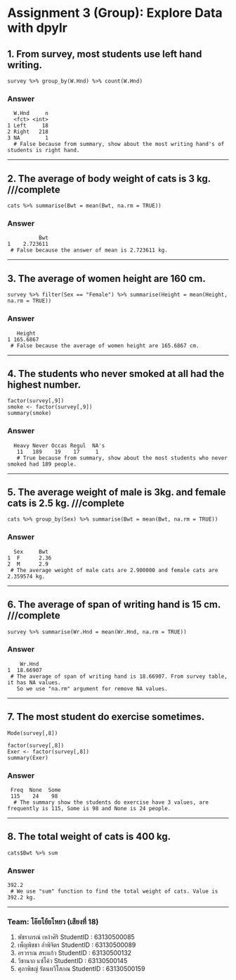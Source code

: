 # Assignment 3 (Group): Explore Data with dpylr

## 1. From survey, most students use left hand writing.

```
survey %>% group_by(W.Hnd) %>% count(W.Hnd)
```
### Answer     
```
  W.Hnd     n
  <fct> <int>
1 Left     18
2 Right   218
3 NA        1
  # False because from summary, show about the most writing hand's of students is right hand.
```
-----------------------------------------------------------------------------------------------------------------------

## 2. The average of body weight of cats is 3 kg. ///complete

```
cats %>% summarise(Bwt = mean(Bwt, na.rm = TRUE))
```
### Answer     
```
          Bwt
1    2.723611
 # False because the answer of mean is 2.723611 kg.
``` 
-----------------------------------------------------------------------------------------------------------------------

## 3. The average of women height are 160 cm.
```
survey %>% filter(Sex == "Female") %>% summarise(Height = mean(Height, na.rm = TRUE)) 
```
### Answer     
```
   Height
1 165.6867
 # False because the average of women height are 165.6867 cm.
```
-----------------------------------------------------------------------------------------------------------------------

## 4. The students who never smoked at all had the highest number.
```
factor(survey[,9])
smoke <- factor(survey[,9])
summary(smoke)
```
### Answer
```
  Heavy Never Occas Regul  NA's 
   11   189    19    17     1 
   # True because from summary, show about the most students who never smoked had 189 people.
```
-----------------------------------------------------------------------------------------------------------------------

## 5. The average weight of male is 3kg. and female cats is 2.5 kg. ///complete
```
cats %>% group_by(Sex) %>% summarise(Bwt = mean(Bwt, na.rm = TRUE))
```
### Answer
```
  Sex     Bwt
1  F      2.36
2  M      2.9 
 # The average weight of male cats are 2.900000 and female cats are 2.359574 kg.
```
-----------------------------------------------------------------------------------------------------------------------
## 6. The average of span of writing hand is 15 cm. ///complete
```
survey %>% summarise(Wr.Hnd = mean(Wr.Hnd, na.rm = TRUE))
```
### Answer
```
    Wr.Hnd
1  18.66907
 # The average of span of writing hand is 18.66907. From survey table, it has NA values. 
   So we use "na.rm" argument for remove NA values.
```
-----------------------------------------------------------------------------------------------------------------------
## 7. The most student do exercise sometimes. 
```
Mode(survey[,8])

factor(survey[,8])
Exer <- factor(survey[,8])
summary(Exer)
```
### Answer
```
 Freq  None  Some 
 115    24    98 
  # The summary show the students do exercise have 3 values, are frequently is 115, Some is 98 and None is 24 people.
 ```
-----------------------------------------------------------------------------------------------------------------------
## 8. The total weight of cats is 400 kg.
```
cats$Bwt %>% sum
```
### Answer
```
392.2
 # We use "sum" function to find the total weight of cats. Value is 392.2 kg.
```
-----------------------------------------------------------------------------------------------------------------------

### Team: โอ๊ยโย้ยโหยว (เสียงที่ 18)

1. พัชราภรณ์ เหง้าศิริ     StudentID : 63130500085
2. เพ็ญพิชชา อ่ำพิจิตร     StudentID : 63130500089
3. อรวรรณ สระแก้ว      StudentID : 63130500132
4. วิชานาถ แซ่โค้ว       StudentID : 63130500145
5. ศุภาพิชญ์ รัตนทวีโสภณ   StudentID : 63130500159

